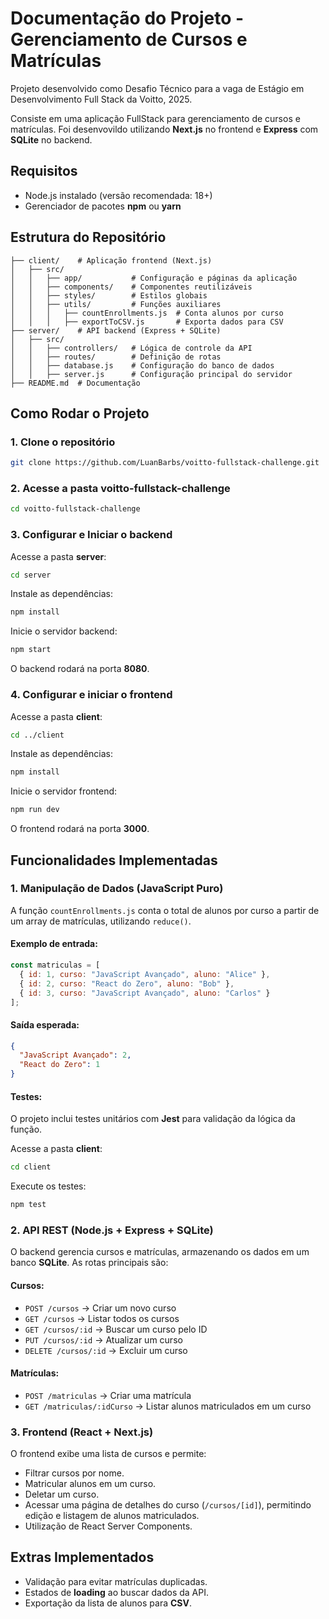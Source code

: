 # Documentação do Projeto - Gerenciamento de Cursos e Matrículas

Projeto desenvolvido como Desafio Técnico para a vaga de Estágio em Desenvolvimento Full Stack da Voitto, 2025.

Consiste em uma aplicação FullStack para gerenciamento de cursos e matrículas. Foi desenvovildo utilizando **Next.js** no frontend e **Express** com **SQLite** no backend.

## Requisitos

- Node.js instalado (versão recomendada: 18+)
- Gerenciador de pacotes **npm** ou **yarn**

## Estrutura do Repositório

```
├── client/    # Aplicação frontend (Next.js)
│   ├── src/
│   │   ├── app/           # Configuração e páginas da aplicação
│   │   ├── components/    # Componentes reutilizáveis
│   │   ├── styles/        # Estilos globais
│   │   ├── utils/         # Funções auxiliares
│   │   │   ├── countEnrollments.js  # Conta alunos por curso
│   │   │   ├── exportToCSV.js       # Exporta dados para CSV
├── server/    # API backend (Express + SQLite)
│   ├── src/
│   │   ├── controllers/   # Lógica de controle da API
│   │   ├── routes/        # Definição de rotas
│   │   ├── database.js    # Configuração do banco de dados
│   │   ├── server.js      # Configuração principal do servidor
├── README.md  # Documentação
```

## Como Rodar o Projeto

### 1. Clone o repositório
```sh
git clone https://github.com/LuanBarbs/voitto-fullstack-challenge.git
```

### 2. Acesse a pasta **voitto-fullstack-challenge**
```sh
cd voitto-fullstack-challenge
```

### 3. Configurar e Iniciar o backend

Acesse a pasta **server**:

```sh
cd server
```

Instale as dependências:

```sh
npm install
```

Inicie o servidor backend:

```sh
npm start
```

O backend rodará na porta **8080**.

### 4. Configurar e iniciar o frontend

Acesse a pasta **client**:

```sh
cd ../client
```

Instale as dependências:

```sh
npm install
```

Inicie o servidor frontend:

```sh
npm run dev
```

O frontend rodará na porta **3000**.

## Funcionalidades Implementadas

### 1. Manipulação de Dados (JavaScript Puro)

A função `countEnrollments.js` conta o total de alunos por curso a partir de um array de matrículas, utilizando `reduce()`.

#### Exemplo de entrada:

```js
const matriculas = [
  { id: 1, curso: "JavaScript Avançado", aluno: "Alice" },
  { id: 2, curso: "React do Zero", aluno: "Bob" },
  { id: 3, curso: "JavaScript Avançado", aluno: "Carlos" }
];
```

#### Saída esperada:

```json
{
  "JavaScript Avançado": 2,
  "React do Zero": 1
}
```

#### Testes:

O projeto inclui testes unitários com **Jest** para validação da lógica da função.

Acesse a pasta **client**:

```sh
cd client
```

Execute os testes:

```sh
npm test
```

### 2. API REST (Node.js + Express + SQLite)

O backend gerencia cursos e matrículas, armazenando os dados em um banco **SQLite**. As rotas principais são:

#### **Cursos:**

- `POST /cursos` → Criar um novo curso
- `GET /cursos` → Listar todos os cursos
- `GET /cursos/:id` → Buscar um curso pelo ID
- `PUT /cursos/:id` → Atualizar um curso
- `DELETE /cursos/:id` → Excluir um curso

#### **Matrículas:**

- `POST /matriculas` → Criar uma matrícula
- `GET /matriculas/:idCurso` → Listar alunos matriculados em um curso

### 3. Frontend (React + Next.js)

O frontend exibe uma lista de cursos e permite:

- Filtrar cursos por nome.
- Matricular alunos em um curso.
- Deletar um curso.
- Acessar uma página de detalhes do curso (`/cursos/[id]`), permitindo edição e listagem de alunos matriculados.
- Utilização de React Server Components.

## Extras Implementados

- Validação para evitar matrículas duplicadas.
- Estados de **loading** ao buscar dados da API.
- Exportação da lista de alunos para **CSV**.
